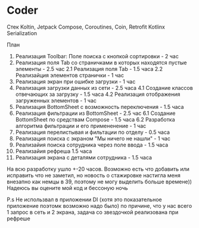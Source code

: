 # Coder

Стек
Koltin,
Jetpack Compose,
Coroutines,
Coin, 
Retrofit
Kotlinx Serialization

План
1. Реализация Toolbar: Поле поиска с кнопкой сортировки - 2 час
2. Реализация поля Tab со страничками в которых находятся пустые элементы - 2.5 час
   2.1 Реализация поля Tab - 1.5 часа
   2.2 Реализайция элементов странички - 1 час
3. Реализация экран при ошибке загрузки - 1 час
4. Реализация загрузки данных из сети - 2.5 часа
   4.1 Создание классов отвечающих за загрузку - 1.5 часа 
   4.2 Реализация отображения загруженных элементов - 1 час
5. Реализация BottomSheet с возможность переключения - 1.5 часа
6. Реализация фильтрации из BottomSheet - 2.5 час
   6.1 Создание BottomSheet по средствам Compose - 1.5 часа 
   6.2 Разработка алгоритма фильтрации и его примененение - 1 час 
7. Реализация перелистывая и фильтации по отделу - 0.5 часа
8. Реализация поиска с экраном "Мы ничего не нашли" - 1 час
9. Реализайия поиска сотрудника через поле ввода - 1.5 часа
10. Реализайия рефреша 1.5 часа
11. Реализация экрана с деталями сотрудника - 1.5 часа


На всю разработку ушло +-20 часов.
Возможно есть что добавить или исправить что не заметил, но новость о стажировке настигла меня внезапно как немцы в 39, поэтому не могу выделить больше времене))
Надеюсь вы оцените мой код и бессоную ночь

P.s Не использвал в приложении DI (хотя это показательное приложение поэтомк возможно надо было) по причине, что у нас всего 1 запрос в сеть  и 2 экрана, задача со звездочкой реализована при рефреше
